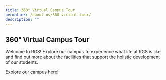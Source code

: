 ```yaml
---
title: 360° Virtual Campus Tour
permalink: /about-us/360-virtual-tour/
description: ""
---
```

## 360° Virtual Campus Tour

Welcome to RGS! Explore our campus to experience what life at RGS is like and find out more about the facilities that support the holistic development of our students.

Explore our campus [here](https://tubear.co/3d-model/raffles-girls-school/fullscreen/)!